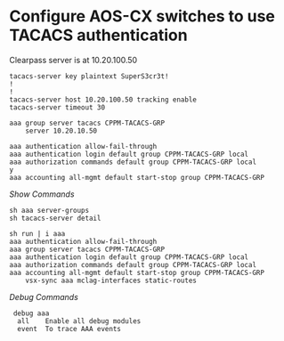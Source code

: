 # Configure AOS-CX switches to use TACACS authentication

Clearpass server is at 10.20.100.50

```
tacacs-server key plaintext SuperS3cr3t!
!
!
tacacs-server host 10.20.100.50 tracking enable
tacacs-server timeout 30

aaa group server tacacs CPPM-TACACS-GRP
    server 10.20.10.50

aaa authentication allow-fail-through
aaa authentication login default group CPPM-TACACS-GRP local
aaa authorization commands default group CPPM-TACACS-GRP local
y
aaa accounting all-mgmt default start-stop group CPPM-TACACS-GRP
```

*Show Commands*

```
sh aaa server-groups
sh tacacs-server detail

sh run | i aaa
aaa authentication allow-fail-through
aaa group server tacacs CPPM-TACACS-GRP
aaa authentication login default group CPPM-TACACS-GRP local
aaa authorization commands default group CPPM-TACACS-GRP local
aaa accounting all-mgmt default start-stop group CPPM-TACACS-GRP
    vsx-sync aaa mclag-interfaces static-routes

```

*Debug Commands*

```
 debug aaa
  all    Enable all debug modules
  event  To trace AAA events
```
